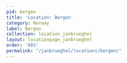 ```yaml
---
pid: bergen
title: 'Location: Bergen'
category: Norway
label: Bergen
collection: location_janbrueghel
layout: locationpage_janbrueghel
order: '083'
permalink: "/janbrueghel/locations/bergen/"
---
```


